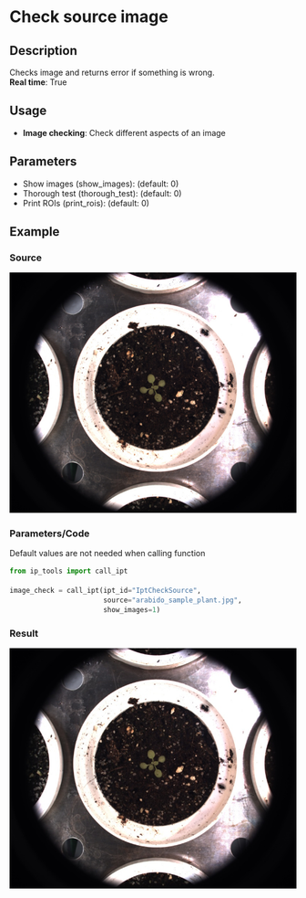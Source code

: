 # Check source image
## Description
Checks image and returns error if something is wrong.<br>
**Real time**: True
## Usage
- **Image checking**: Check different aspects of an image
## Parameters
- Show images (show_images):  (default: 0)
- Thorough test (thorough_test):  (default: 0)
- Print ROIs (print_rois):  (default: 0)
## Example
### Source
![Source image](images/arabido_sample_plant.jpg)

### Parameters/Code
Default values are not needed when calling function
```python
from ip_tools import call_ipt

image_check = call_ipt(ipt_id="IptCheckSource",
                       source="arabido_sample_plant.jpg",
                       show_images=1)
```
### Result
![Result image](images/ipt_Check_source_image.jpg)
